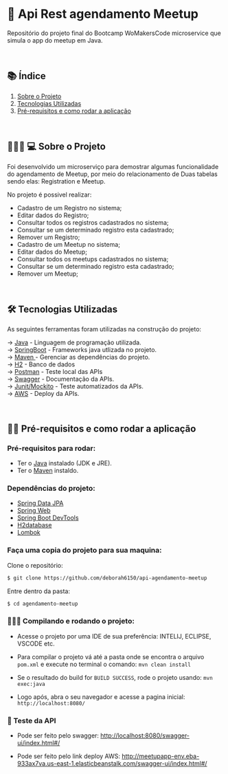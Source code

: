 
<div>

# 🚀 Api Rest agendamento Meetup
Repositório do projeto final do Bootcamp WoMakersCode microservice que simula o app do meetup em Java.

</div><br>


## 📚 Índice
 1. [Sobre o Projeto](#projeto)
 2. [Tecnologias Utilizadas](#tecnologias)
 3. [Pré-requisitos e como rodar a aplicação](#requisitos)
 

<div id='projeto'/>  

<br>

## 👩🏽‍💻 💻 Sobre o Projeto

Foi desenvolvido um microserviço para demostrar algumas funcionalidade do agendamento de Meetup, por meio do relacionamento de Duas tabelas sendo elas: Registration e Meetup.

 No projeto é possivel realizar:
- Cadastro de um Registro no sistema;
- Editar dados do Registro;
- Consultar todos os registros cadastrados no sistema;
- Consultar se um determinado registro esta cadastrado;
- Remover um Registro;
- Cadastro de um Meetup no sistema;
- Editar dados do Meetup;
- Consultar todos os meetups cadastrados no sistema;
- Consultar se um determinado registro esta cadastrado;
- Remover um Meetup;

<div id='tecnologias'/>

<br>

## 🛠 Tecnologias Utilizadas

As seguintes ferramentas foram utilizadas na construção do projeto:


&rarr; <a href="https://www.oracle.com/br/java/technologies/javase-jdk11-downloads.html">Java</a> - Linguagem de programação utilizada. <br>
&rarr; <a href="https://spring.io/">SpringBoot</a> - Frameworks java utlizada no projeto. <br>
&rarr; <a href="https://maven.apache.org/">Maven </a> - Gerenciar as dependências do projeto. <br>
&rarr; <a href="https://www.h2database.com/html/main.html">H2</a> - Banco de dados  <br>
&rarr; <a href="https://www.postman.com/">Postman</a> - Teste local das APIs  <br>
&rarr; <a href="https://swagger.io/">Swagger</a> - Documentação da APIs.  <br>
&rarr; <a href="https://junit.org/junit5/">Junit/Mockito</a> - Teste automatizados da APIs.  <br>
&rarr; <a href="http://aws.amazon.com">AWS</a> - Deploy da APIs.  <br>

<div id='requisitos'/>

<br>

## 👷‍♀️ Pré-requisitos e como rodar a aplicação

### Pré-requisitos para rodar:

* Ter o [Java](https://www.oracle.com/br/java/technologies/javase-jdk11-downloads.html) instalado (JDK e JRE).
* Ter o [Maven](https://maven.apache.org/) instaldo.

### Dependências do projeto:

- <a href="https://spring.io/projects/spring-data-jpa#overview">Spring Data JPA</a><br>
- <a href="https://spring.io/projects/spring-ws">Spring Web</a><br>
- <a href="https://spring.io/projects/spring-boot">Spring Boot DevTools</a><br>
- <a href="https://spring.io/guides/gs/accessing-data-jpa/">H2database</a><br>
- <a href="https://projectlombok.org/setup/maven">Lombok </a><br>

### Faça uma copia do projeto para sua maquina:

Clone o repositório:
```bash
$ git clone https://github.com/deborah6150/api-agendamento-meetup
```
Entre dentro da pasta:
```bash
$ cd agendamento-meetup
```

### 👩🏽‍💻 Compilando e rodando o projeto:

- Acesse o projeto por uma IDE de sua preferência: INTELIJ, ECLIPSE, VSCODE etc.

    
- Para compilar o projeto vá até a pasta onde se encontra o arquivo `pom.xml` e execute no terminal o comando: `mvn clean install`

- Se o resultado do build for `BUILD SUCCESS`, rode o projeto usando: `mvn exec:java`

- Logo após, abra o seu navegador e acesse a pagina inicial: `http://localhost:8080/`

### 🚀 Teste da API

- Pode ser feito pelo swagger: <a href="http://localhost:8080/swagger-ui/index.html#/">http://localhost:8080/swagger-ui/index.html#/</a><br>

- Pode ser feito pelo link deploy AWS: <a href="http://meetupapp-env.eba-933ax7va.us-east-1.elasticbeanstalk.com/swagger-ui/index.html#/">http://meetupapp-env.eba-933ax7va.us-east-1.elasticbeanstalk.com/swagger-ui/index.html#/</a><br>


<br>


<br>

<p></p><br>
